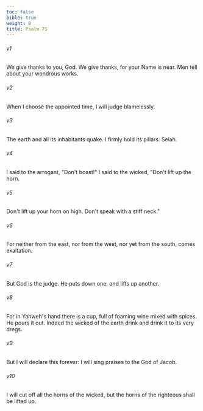 ```yaml
---
toc: false
bible: true
weight: 8
title: Psalm 75
---
```




###### v1 
We give thanks to you, God. We give thanks, for your Name is near. Men tell about your wondrous works. 

###### v2 
When I choose the appointed time, I will judge blamelessly. 

###### v3 
The earth and all its inhabitants quake. I firmly hold its pillars. Selah. 

###### v4 
I said to the arrogant, "Don't boast!" I said to the wicked, "Don't lift up the horn. 

###### v5 
Don't lift up your horn on high. Don't speak with a stiff neck." 

###### v6 
For neither from the east, nor from the west, nor yet from the south, comes exaltation. 

###### v7 
But God is the judge. He puts down one, and lifts up another. 

###### v8 
For in Yahweh's hand there is a cup, full of foaming wine mixed with spices. He pours it out. Indeed the wicked of the earth drink and drink it to its very dregs. 

###### v9 
But I will declare this forever: I will sing praises to the God of Jacob. 

###### v10 
I will cut off all the horns of the wicked, but the horns of the righteous shall be lifted up.
